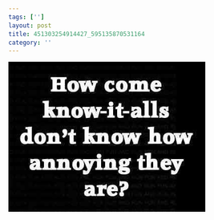 ```yaml
---
tags: ['']
layout: post
title: 451303254914427_595135870531164
category: ''
---
```

![451303254914427_595135870531164](/uploads/2013-7-12-451303254914427_595135870531164.jpg)
